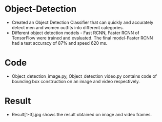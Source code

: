 # Object-Detection
*  Created an Object Detection Classifier that can quickly and accurately detect men and women outfits into different categories.
* Different object detection models - Fast RCNN, Faster RCNN of TensorFlow were trained and evaluated. The final model-Faster RCNN had a test accuracy of 87% and speed 620 ms.
# Code 
* Object_detection_image.py, Object_detection_video.py contains code of bounding box construction on an image and video respectively.
# Result 
* Result[1-3].jpg shows the result obtained on image and video frames.
